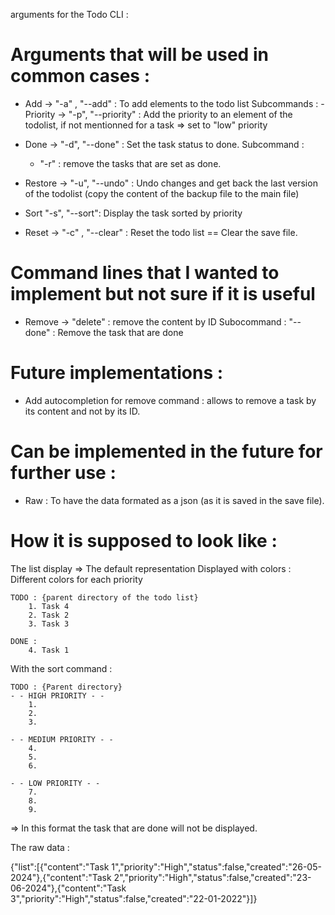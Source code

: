 arguments for the Todo CLI : 

# Arguments that will be used in common cases : 

- Add -> "-a" , "--add" : To add elements to the todo list
    Subcommands : 
        - Priority -> "-p", "--priority" : Add the priority to an element of the todolist, if not mentionned for a task => set to "low" priority

- Done -> "-d", "--done" : Set the task status to done. 
    Subcommand : 
    - "-r" : remove the tasks that are set as done. 

- Restore -> "-u", "--undo" : Undo changes and get back the last version of the todolist (copy the content of the backup file to the main file)
- Sort "-s", "--sort": Display the task sorted by priority
- Reset -> "-c" , "--clear" : Reset the todo list == Clear the save file.

# Command lines that I wanted to implement but not sure if it is useful 
- Remove -> "delete" : remove the content by ID
    Subocommand :
    "--done" : Remove the task that are done

# Future implementations : 
- Add autocompletion for remove command : allows to remove a task by its content and not by its ID. 

# Can be implemented in the future for further use : 
- Raw : To have the data formated as a json (as it is saved in the save file). 

# How it is supposed to look like : 

The list display => The default representation 
Displayed with colors : Different colors for each priority 

```
TODO : {parent directory of the todo list}
    1. Task 4 
    2. Task 2 
    3. Task 3

DONE : 
    4. Task 1
```

With the sort command : 
```
TODO : {Parent directory}
- - HIGH PRIORITY - - 
    1.
    2.
    3.

- - MEDIUM PRIORITY - - 
    4.
    5.
    6.

- - LOW PRIORITY - - 
    7.
    8.
    9.

```
=> In this format the task that are done will not be displayed. 


The raw data : 

{"list":[{"content":"Task 1","priority":"High","status":false,"created":"26-05-2024"},{"content":"Task 2","priority":"High","status":false,"created":"23-06-2024"},{"content":"Task 3","priority":"High","status":false,"created":"22-01-2022"}]}